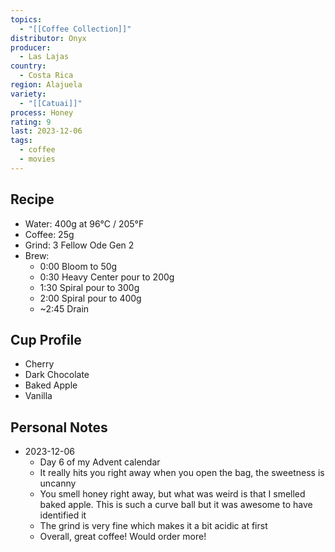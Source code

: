 ```yaml
---
topics:
  - "[[Coffee Collection]]"
distributor: Onyx
producer:
  - Las Lajas
country:
  - Costa Rica
region: Alajuela
variety:
  - "[[Catuai]]"
process: Honey
rating: 9
last: 2023-12-06
tags:
  - coffee
  - movies
---
```

## Recipe

- Water: 400g at 96°C / 205°F
- Coffee: 25g
- Grind: 3 Fellow Ode Gen 2
- Brew:
	- 0:00 Bloom to 50g
	- 0:30 Heavy Center pour to 200g
	- 1:30 Spiral pour to 300g
	- 2:00 Spiral pour to 400g
	- ~2:45 Drain

## Cup Profile

- Cherry
- Dark Chocolate
- Baked Apple
- Vanilla

## Personal Notes

- 2023-12-06
	- Day 6 of my Advent calendar
	- It really hits you right away when you open the bag, the sweetness is uncanny
	- You smell honey right away, but what was weird is that I smelled baked apple. This is such a curve ball but it was awesome to have identified it
	- The grind is very fine which makes it a bit acidic at first
	- Overall, great coffee! Would order more!